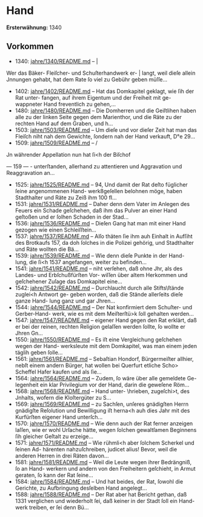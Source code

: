 # Hand

**Ersterwähnung:** 1340

## Vorkommen
- 1340: [jahre/1340/README.md](../jahre/1340/README.md) – |

Wer das Bäker- Fleiſcher- und Schuſterhandwerk er- |
langt, weil dieſe allein Jnnungen gehabt, hat dem Rate
ſo viel zu Gebühr geben müſſe...
- 1402: [jahre/1402/README.md](../jahre/1402/README.md) – Hat das Domkapitel geklagt, wie ſih der Rat unter-
fangen, auf ihrem Eigentum und der Freiheit mit ge-
wappneter Hand freventlich zu gehen,...
- 1480: [jahre/1480/README.md](../jahre/1480/README.md) – Die Domherren und die Geiſtlihen haben alle zu der
linken Seite gegen dem Marienthor, und die Räte zu der
rechten Hand auf dem Graben, und h...
- 1503: [jahre/1503/README.md](../jahre/1503/README.md) – Um dieſe und vor dieſer Zeit hat man das Fleiſch
niht nah dem Gewichte, ſondern nah der Hand verkauft,
D°e 29...
- 1509: [jahre/1509/README.md](../jahre/1509/README.md) – /

Jn währender Appellation nun hat ſi<h der Biſchof


— 159 — -
unterſtanden, allerhand zu attentieren und Aggravation
und Reaggravation an...
- 1525: [jahre/1525/README.md](../jahre/1525/README.md) – 94, Und
damit der Rat deſto füglicher ſeine angenommenen Hand-
werk8geſellen belohnen möge, haben Stadthalter und Räte
zu Zeiß ihm 100 fl...
- 1531: [jahre/1531/README.md](../jahre/1531/README.md) – Daher denn dem Vater im Anlegen des
Feuers ein Schade geſchehen, daß ihm das Pulver an
einer Hand geſtoßen und er ſolhen Schaden in der Stad...
- 1536: [jahre/1536/README.md](../jahre/1536/README.md) – Dieſen Gang hat man mit einer Hand
gezogen wie einen Schleiſſtein...
- 1537: [jahre/1537/README.md](../jahre/1537/README.md) – Alſo thäten ſie ihm auh
Einhalt in Aufſiht des Brotkaufs 157, da doh ſolches
in die Polizei gehörig, und Stadthalter und Räte
wollten die Bä...
- 1539: [jahre/1539/README.md](../jahre/1539/README.md) – Wie denn dieſe Punkte in der Hand-
lung, die ſi<h 1537 angefangen, weiter zu befinden...
- 1541: [jahre/1541/README.md](../jahre/1541/README.md) – niht verſehen, daß
ohne Jhr, als des Landes- und Erbſchußfürſten Vor-
wiſſen über altem Herkommen und geſchehener Zuſage
das Domkapitel eine...
- 1542: [jahre/1542/README.md](../jahre/1542/README.md) – Durchlaucht durch alle Stifts\ſtände zuglei<h Antwort ge-
geben worden, daß die Stände allerſeits dieſe ganze Hand-
lung ganz und gar Jhren...
- 1544: [jahre/1544/README.md](../jahre/1544/README.md) – Der Nat konfirmiert dem Schuſter- und Gerber-Hand-
werk, wie es mit dem Meiſterſtü>k ſoll gehalten werden...
- 1547: [jahre/1547/README.md](../jahre/1547/README.md) – eigener Hand gegen den Rat erklärt, daß er bei
der reinen, rechten Religion gelaſſen werden ſollte, ſo
wollte er Jhren Gn...
- 1550: [jahre/1550/README.md](../jahre/1550/README.md) – Es iſt eine Vergleichung geſchehen wegen der Hand-
werksleute mit dem Domkapitel, was man einem jeden
täglih geben ſolle...
- 1561: [jahre/1561/README.md](../jahre/1561/README.md) – Sebaſtian Hondorf, Bürgermeiſter allhier, nebſt einem
andern Bürger, hat wollen bei Querfurt etliche Scho>
Scheffel Hafer kaufen und als ſie...
- 1564: [jahre/1564/README.md](../jahre/1564/README.md) – Zudem, ſo wäre über alle gemeldete Ge-
legenheit ein klar Privilegium vor der Hand, darin die
geweſene Röm...
- 1568: [jahre/1568/README.md](../jahre/1568/README.md) – Hand unter-
\hrieben, zugeſchi>t, des Jnhalts, wofern die Kloſtergüter
zu S...
- 1569: [jahre/1569/README.md](../jahre/1569/README.md) – zu Sachſen, unſeres gnädigſten Herrn gnädigſte
Reſolution und Bewilligung iſt herna<h auh dies Jahr
mit des Kurfürſten eigener Hand unterſch...
- 1570: [jahre/1570/README.md](../jahre/1570/README.md) – Wie denn
auch der Rat ferner anzeigen laſſen, wie er wohl Urſache
hätte, wegen ſolchen gewaltſamen Beginnens ſih gleicher
Geſtalt zu erzeige...
- 1571: [jahre/1571/README.md](../jahre/1571/README.md) – Wie rühmli<h aber ſolchem Scherkel und ſeinen Ad-
härenten nahzuſchreiben, judicet alius! Bevor, weil die
anderen Herren in drei Räten davon...
- 1581: [jahre/1581/README.md](../jahre/1581/README.md) – Weil die Leute wegen ihrer Bedrängniß, ſo an Hand-
werkern und andern von den Freiheitern geſchieht, in
Armut geraten, ſo kann der Rat ſeine...
- 1584: [jahre/1584/README.md](../jahre/1584/README.md) – Und hat beides, der Rat, ſowohl die Gerichte,
zu Aufbringung desſelben Hand angelegt...
- 1588: [jahre/1588/README.md](../jahre/1588/README.md) – Der Rat aber hat Bericht gethan, daß 1331 verglichen
und wiederholt ſei, daß keiner in der Stadt ſoll ein Hand-
werk treiben, er ſei denn Bü...
